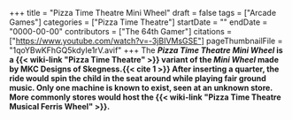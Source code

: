 +++
title = "Pizza Time Theatre Mini Wheel"
draft = false
tags = ["Arcade Games"]
categories = ["Pizza Time Theatre"]
startDate = ""
endDate = "0000-00-00"
contributors = ["The 64th Gamer"]
citations = ["https://www.youtube.com/watch?v=-3jBIVMsGSE"]
pageThumbnailFile = "1qoYBwKFhGQ5kdyIe1rV.avif"
+++
The ***Pizza Time Theatre Mini Wheel* is a {{< wiki-link "Pizza Time Theatre" >}} variant of the *Mini Wheel* made by MKC Designs of Skegness.{{< cite 1 >}}
After inserting a quarter, the ride would spin the child in the seat around while playing fair ground music. Only one machine is known to exist, seen at an unknown store. More commonly stores would host the {{< wiki-link "Pizza Time Theatre Musical Ferris Wheel" >}}.**
